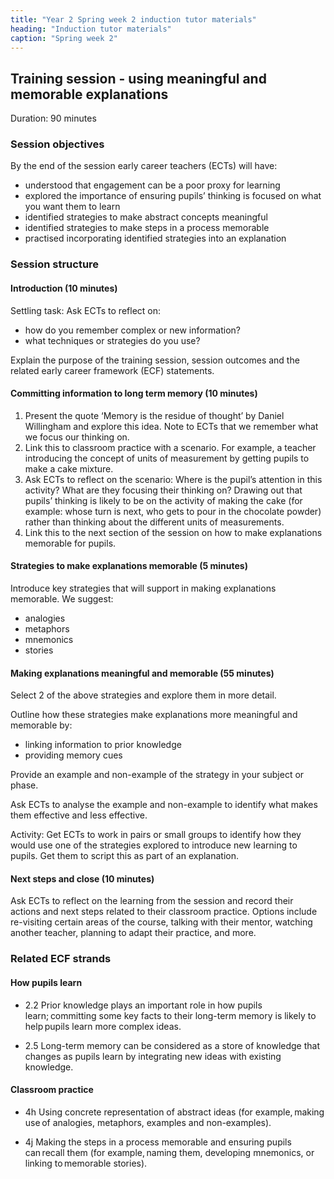 ```yaml
---
title: "Year 2 Spring week 2 induction tutor materials"
heading: "Induction tutor materials"
caption: "Spring week 2"
---
```


## Training session - using meaningful and memorable explanations

Duration: 90 minutes

### Session objectives

By the end of the session early career teachers (ECTs) will have: 
- understood that engagement can be a poor proxy for learning  
- explored the importance of ensuring pupils’ thinking is focused on what you want them to learn 
- identified strategies to make abstract concepts meaningful 
- identified strategies to make steps in a process memorable 
- practised incorporating identified strategies into an explanation 

### Session structure

#### Introduction (10 minutes) 

Settling task: Ask ECTs to reflect on:
- how do you remember complex or new information? 
- what techniques or strategies do you use? 

Explain the purpose of the training session, session outcomes and the related early career framework (ECF) statements.

#### Committing information to long term memory (10 minutes)

1. Present the quote ‘Memory is the residue of thought’ by Daniel Willingham and explore this idea. Note to ECTs that we remember what we focus our thinking on. 
2. Link this to classroom practice with a scenario. For example, a teacher introducing the concept of units of measurement by getting pupils to make a cake mixture. 
3. Ask ECTs to reflect on the scenario: Where is the pupil’s attention in this activity? What are they focusing their thinking on? Drawing out that pupils’ thinking is likely to be on the activity of making the cake (for example: whose turn is next, who gets to pour in the chocolate powder) rather than thinking about the different units of measurements. 
4. Link this to the next section of the session on how to make explanations memorable for pupils. 

#### Strategies to make explanations memorable (5 minutes)

Introduce key strategies that will support in making explanations memorable. We suggest: 
- analogies 
- metaphors 
- mnemonics 
- stories 

#### Making explanations meaningful and memorable (55 minutes)

Select 2 of the above strategies and explore them in more detail. 

Outline how these strategies make explanations more meaningful and memorable by: 

- linking information to prior knowledge 
- providing memory cues 

Provide an example and non-example of the strategy in your subject or phase. 

Ask ECTs to analyse the example and non-example to identify what makes them effective and less effective. 

Activity: Get ECTs to work in pairs or small groups to identify how they would use one of the strategies explored to introduce new learning to pupils. Get them to script this as part of an explanation. 

#### Next steps and close (10 minutes)

Ask ECTs to reflect on the learning from the session and record their actions and next steps related to their classroom practice. Options include re-visiting certain areas of the course, talking with their mentor, watching another teacher, planning to adapt their practice, and more.

### Related ECF strands

#### How pupils learn  

- 2.2 Prior knowledge plays an important role in how pupils learn; committing some key facts to their long-term memory is likely to help pupils learn more complex ideas.   

- 2.5 Long-term memory can be considered as a store of knowledge that changes as pupils learn by integrating new ideas with existing knowledge. 

#### Classroom practice  

- 4h Using concrete representation of abstract ideas (for example, making use of analogies, metaphors, examples and non-examples).    

- 4j Making the steps in a process memorable and ensuring pupils can recall them (for example, naming them, developing mnemonics, or linking to memorable stories).  